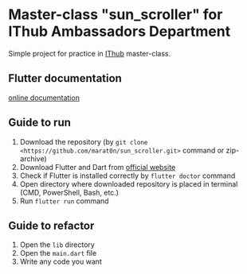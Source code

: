 # Master-class "sun_scroller" for IThub Ambassadors Department

Simple project for practice in [IThub](https://ithub.ru) master-class.


## Flutter documentation

[online documentation](https://docs.flutter.dev/)

## Guide to run
1. Download the repository (by `git clone <https://github.com/marat0n/sun_scroller.git>` command or zip-archive)
2. Download Flutter and Dart from [official website](https://docs.flutter.dev/get-started/install)
3. Check if Flutter is installed correctly by `flutter doctor` command
4. Open directory where downloaded repository is placed in terminal (CMD, PowerShell, Bash, etc.)
5. Run `flutter run` command

## Guide to refactor
1. Open the `lib` directory
2. Open the `main.dart` file
3. Write any code you want
